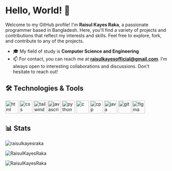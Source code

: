 # Hello, World! 👋

Welcome to my GitHub profile! I'm **Raisul Kayes Raka**, a passionate programmer based in Bangladesh. Here, you'll find a variety of projects and contributions that reflect my interests and skills. Feel free to explore, fork, and contribute to any of the projects.

- 🎓 My field of study is **Computer Science and Engineering**
- 📫 For contact, you can reach me at **raisulkayesofficial@gmail.com**. I'm always open to interesting collaborations and discussions. Don't hesitate to reach out!

## 🛠️ Technologies & Tools

<p align="left">
  <img src="https://github.com/RaisulKayesRaka/RaisulKayesRaka/assets/119594099/2f703b5a-8fe8-496d-8770-bd25a21f13c5" alt="html" width="40px" height="40px">
  <img src="https://github.com/RaisulKayesRaka/RaisulKayesRaka/assets/119594099/348e706a-7e77-4aec-8f6a-c33b1d532a86" alt="css" width="40px" height="40px">
  <img src="https://github.com/user-attachments/assets/9ea978bd-7c04-411e-8ac5-1940f850867d" alt="tailwindCSS" width="40px" height="40px">
  <img src="https://github.com/RaisulKayesRaka/RaisulKayesRaka/assets/119594099/ef82d3b3-b3ad-49d8-ab9e-1519d338b6db" alt="javascript" width="40px" height="40px">
  <img src="https://github.com/RaisulKayesRaka/RaisulKayesRaka/assets/119594099/817f60f7-f672-4d9d-af8e-601e4c4ecc5c" alt="python" width="40px" height="40px">
  <img src="https://github.com/RaisulKayesRaka/RaisulKayesRaka/assets/119594099/7a337012-84ab-4158-96ba-e93e3806943a" alt="c" width="40px" height="40px">
  <img src="https://github.com/RaisulKayesRaka/RaisulKayesRaka/assets/119594099/3961b75e-d510-408e-b3d5-5b3cdbc2caf3" alt="cpp" width="40px" height="40px">
  <img src="https://github.com/RaisulKayesRaka/RaisulKayesRaka/assets/119594099/de43657c-652c-4773-b22a-b2202e47722b" alt="java" width="40px" height="40px">
  <img src="https://github.com/RaisulKayesRaka/RaisulKayesRaka/assets/119594099/90f4f866-ae8c-461a-b6bb-1b6f7e8cdea5" alt="git" width="40px" height="40px">
  <img src="https://github.com/RaisulKayesRaka/RaisulKayesRaka/assets/119594099/28cad4be-e575-43de-ab3d-bbc464deda36" alt="figma" width="40px" height="40px">
</p>

## 📊 Stats

<p align="left">
  <img src="https://github-readme-stats.vercel.app/api/top-langs?username=raisulkayesraka&show_icons=true&locale=en&layout=compact&card_width=495&title_color=434d58" alt="raisulkayesraka" />
</p>
<p align="left">
  <img src="https://github-readme-stats.vercel.app/api?username=RaisulKayesRaka&show_icons=true&locale=en&text_bold=false&rank_icon=github&ring_color=434d58&title_color=434d58&icon_color=434d58&card_width=495px&number_format=short" alt="RaisulKayesRaka" />
</p>
<p><img src="https://github-readme-streak-stats.herokuapp.com/?user=RaisulKayesRaka" alt="RaisulKayesRaka" /></p>
